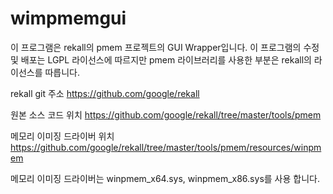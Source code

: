 # wimpmemgui

이 프로그램은 rekall의 pmem 프로젝트의 GUI Wrapper입니다.
이 프로그램의 수정 및 배포는 LGPL 라이선스에 따르지만 
pmem 라이브러리를 사용한 부분은 rekall의 라이선스를 따릅니다.

rekall git 주소
https://github.com/google/rekall

원본 소스 코드 위치
https://github.com/google/rekall/tree/master/tools/pmem

메모리 이미징 드라이버 위치
https://github.com/google/rekall/tree/master/tools/pmem/resources/winpmem

메모리 이미징 드라이버는 winpmem_x64.sys, winpmem_x86.sys를 사용 합니다.
